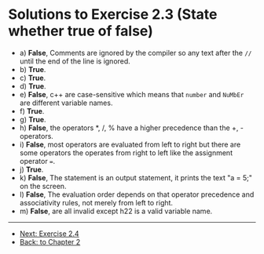 # Solutions to Exercise 2.3 (State whether true of false)

- a) **False**, Comments are ignored by the compiler so any text after the `//` until the end of the line is ignored.
- b) **True**.
- c) **True**.
- d) **True**.
- e) **False**, c++ are case-sensitive which means that `number` and `NuMbEr` are different variable names.
- f) **True**.
- g) **True**.
- h) **False**, the operators *, /, % have a higher precedence than the +, - operators.
- i) **False**, most operators are evaluated from left to right but there are some operators the operates from right to left like the assignment operator `=`.
- j) **True**.
- k) **False**, The statement is an output statement, it prints the text "a = 5;" on the screen.
- l) **False**, The evaluation order depends on that operator precedence and associativity rules, not merely from left to right.
- m) **False**, are all invalid except h22 is a valid variable name.

---

- [Next: Exercise 2.4](02_04.md)
- [Back: to Chapter 2](README.md)
